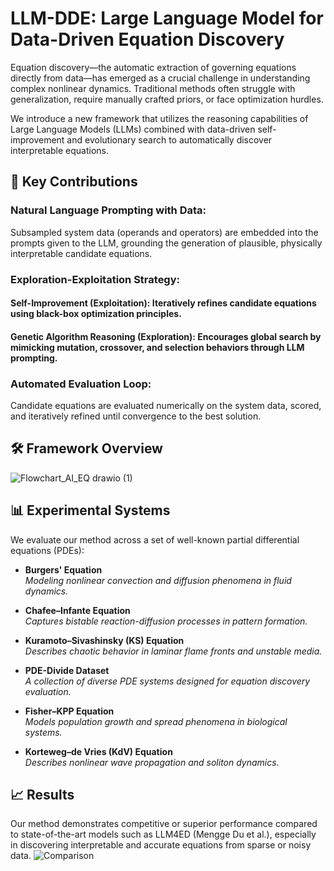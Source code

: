 # LLM-DDE: Large Language Model for Data-Driven Equation Discovery
Equation discovery—the automatic extraction of governing equations directly from data—has emerged as a crucial challenge in understanding complex nonlinear dynamics. Traditional methods often struggle with generalization, require manually crafted priors, or face optimization hurdles.

We introduce a new framework that utilizes the reasoning capabilities of Large Language Models (LLMs) combined with data-driven self-improvement and evolutionary search to automatically discover interpretable equations.

## 🚀 Key Contributions

### Natural Language Prompting with Data:
Subsampled system data (operands and operators) are embedded into the prompts given to the LLM, grounding the generation of plausible, physically interpretable candidate equations.

### Exploration-Exploitation Strategy:

#### Self-Improvement (Exploitation): Iteratively refines candidate equations using black-box optimization principles.

#### Genetic Algorithm Reasoning (Exploration): Encourages global search by mimicking mutation, crossover, and selection behaviors through LLM prompting.

### Automated Evaluation Loop:
Candidate equations are evaluated numerically on the system data, scored, and iteratively refined until convergence to the best solution.

## 🛠️ Framework Overview
![Flowchart_AI_EQ drawio (1)](https://github.com/user-attachments/assets/b861ad9c-1371-4b29-854c-c2b26da6ec14)

## 📊 Experimental Systems

We evaluate our method across a set of well-known partial differential equations (PDEs):

- **Burgers' Equation**  
  *Modeling nonlinear convection and diffusion phenomena in fluid dynamics.*

- **Chafee–Infante Equation**  
  *Captures bistable reaction-diffusion processes in pattern formation.*

- **Kuramoto–Sivashinsky (KS) Equation**  
  *Describes chaotic behavior in laminar flame fronts and unstable media.*

- **PDE-Divide Dataset**  
  *A collection of diverse PDE systems designed for equation discovery evaluation.*

- **Fisher–KPP Equation**  
  *Models population growth and spread phenomena in biological systems.*

- **Korteweg–de Vries (KdV) Equation**  
  *Describes nonlinear wave propagation and soliton dynamics.*

## 📈 Results
Our method demonstrates competitive or superior performance compared to state-of-the-art models such as LLM4ED (Mengge Du et al.), especially in discovering interpretable and accurate equations from sparse or noisy data.
![Comparison](https://github.com/user-attachments/assets/5053f614-0ce1-44f0-9f44-36c4cd8e09de)


